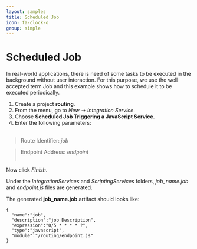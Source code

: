 ```yaml
---
layout: samples
title: Scheduled Job
icon: fa-clock-o
group: simple
---
```


Scheduled Job
===

In real-world applications, there is need of some tasks to be executed in the background without user interaction.
For this purpose, we use the well accepted term Job and this example shows how to schedule it to be executed periodically.

1. Create a project **routing**.
2. From the menu, go to *New* -> *Integration Service*.
3. Choose **Scheduled Job Triggering a JavaScript Service**.
4. Enter the following parameters:
<br></br>

> Route Identifier: *job*

> Endpoint Address: *endpoint*
<br></br>

Now click *Finish*.

Under the *IntegrationServices* and *ScriptingServices* folders, *job_name.job* and *endpoint.js* files are generated.

The generated **job_name.job** artifact should looks like:
<pre><code>{
  "name":"job",
  "description":"job Description",
  "expression":"0/5 * * * * ?",
  "type":"javascript",
  "module":"/routing/endpoint.js"
}
</code></pre>
